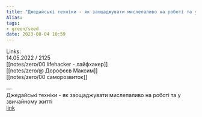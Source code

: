```yaml
---
title: "Джедайські техніки - як заощаджувати мислепаливо на роботі та у звичайному житті"
Alias: 
tags:
- green/seed
date: 2023-08-04 10:59
---
```

Links:  
14.05.2022 / 2125  
[[notes/zero/00 lifehacker - лайфхакер]]  
[[notes/zero/@ Дорофєєв Максим]]  
[[notes/zero/00 саморозвиток]]

—  
Джедайські техніки - як заощаджувати мислепаливо на роботі та у звичайному житті  
[link](https://lifehacker.ru/dzhedajskie-tehniki/)


